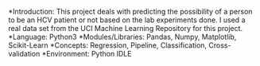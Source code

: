*Introduction: This project deals with predicting the possibility of a person to be an HCV patient or not based on the lab experiments done. I used a real data set from the UCI Machine Learning Repository for this project.
*Language: Python3
*Modules/Libraries: Pandas, Numpy, Matplotlib, Scikit-Learn
*Concepts: Regression, Pipeline, Classification, Cross-validation
*Environment: Python IDLE
